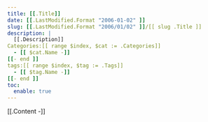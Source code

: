 ```yaml
---
title: [[.Title]]
date: [[.LastModified.Format "2006-01-02" ]]
slug: [[.LastModified.Format "2006/01/02" ]]/[[ slug .Title ]]
description: |
  [[.Description]]
Categories:[[ range $index, $cat := .Categories]]
  - [[ $cat.Name -]]
[[- end ]]
tags:[[ range $index, $tag := .Tags]]
  - [[ $tag.Name -]]
[[- end ]]
toc:
  enable: true
---
```


[[.Content -]]
